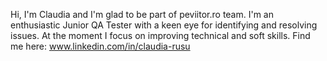 Hi, I'm Claudia and I'm glad to be part of peviitor.ro team.
I'm an enthusiastic Junior QA Tester with a keen eye for identifying and resolving issues.
At the moment I focus on improving technical and soft skills.
Find me here: www.linkedin.com/in/claudia-rusu
